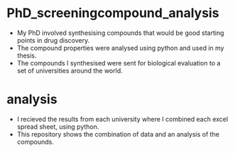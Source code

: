 # PhD_screeningcompound_analysis
- My PhD involved synthesising compounds that would be good starting points in drug discovery. 
- The compound properties were analysed using python and used in my thesis.
- The compounds I synthesised were sent for biological evaluation to a set of universities around the world.
# analysis
- I recieved the results from each university where I combined each excel spread sheet, using python.
- This repository shows the combination of data and an analysis of the compounds.
